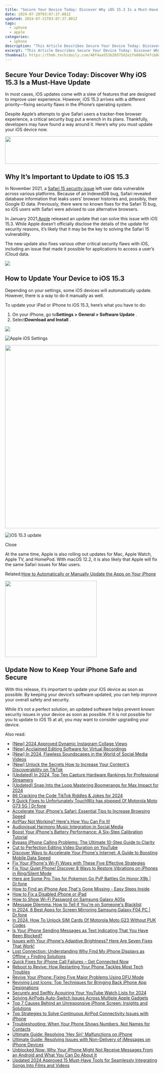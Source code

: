 ```yaml
---
title: "Secure Your Device Today: Discover Why iOS 15.3 Is a Must-Have Update"
date: 2024-07-20T03:07:37.081Z
updated: 2024-07-21T03:07:37.081Z
tags:
  - iphone
  - apple
categories:
  - iphone
description: "This Article Describes Secure Your Device Today: Discover Why iOS 15.3 Is a Must-Have Update"
excerpt: "This Article Describes Secure Your Device Today: Discover Why iOS 15.3 Is a Must-Have Update"
thumbnail: https://thmb.techidaily.com/48f4aa553b20375d2e1fe666e74fcb8eb031257aa3408ce619e341568a63ddba.jpg
---
```


## Secure Your Device Today: Discover Why iOS 15.3 Is a Must-Have Update

 In most cases, iOS updates come with a slew of features that are designed to improve user experience. However, iOS 15.3 arrives with a different priority—fixing security flaws in the iPhone’s operating system.

 Despite Apple’s attempts to give Safari users a tracker-free browser experience, a critical security bug put a wrench in its plans. Thankfully, developers may have found a way around it. Here’s why you must update your iOS device now.

<!-- affiliate ads begin -->
<a href="https://vapordna.pxf.io/c/5597632/1494880/17238" target="_top" id="1494880"><img src="//a.impactradius-go.com/display-ad/17238-1494880" border="0" alt="" width="728" height="90"/></a><img height="0" width="0" src="https://imp.pxf.io/i/5597632/1494880/17238" style="position:absolute;visibility:hidden;" border="0" />
<!-- affiliate ads end -->
## Why It’s Important to Update to iOS 15.3

 In November 2021, a [Safari 15 security issue](https://www.makeuseof.com/safari-15-leaking-browsing-history-how-to-prevent/) left user data vulnerable across various platforms. Because of an IndexedDB bug, Safari revealed database information that leaks users’ browser histories and, possibly, their Google ID data. Previously, there were no known fixes for the Safari 15 bug, so iOS users with Safari were advised to use alternative browsers.

 In January 2021,[Apple](https://support.apple.com/HT213053) released an update that can solve this issue with iOS 15.3\. While Apple doesn’t officially disclose the details of the update for security reasons, it’s likely that it may be the key to solving the Safari 15 vulnerability.

 The new update also fixes various other critical security flaws with iOS, including an issue that made it possible for applications to access a user’s iCloud data.

<!-- affiliate ads begin -->
<a href="https://secure.2checkout.com/order/checkout.php?PRODS=4620780&QTY=1&AFFILIATE=108875&CART=1"><img src="https://secure.avangate.com/images/merchant/07dd4d5a72f5740ef0f035f201951476/728__90banner.jpg" border="0"></a>
<!-- affiliate ads end -->
## How to Update Your Device to iOS 15.3

 Depending on your settings, some iOS devices will automatically update. However, there is a way to do it manually as well.

To update your iPad or iPhone to iOS 15.3, here’s what you have to do:

1. On your iPhone, go to**Settings > General > Software Update** .
2. Select**Download and Install** .

<!-- affiliate ads begin -->
<a href="https://secure.2checkout.com/order/checkout.php?PRODS=19080710&QTY=1&AFFILIATE=108875&CART=1"><img src="https://smart-seo-tool.com/images/SmartSEOAuditorBox.png" border="0"></a>
<!-- affiliate ads end -->
![Apple iOS Settings](https://static1.makeuseofimages.com/wordpress/wp-content/uploads/2022/01/IMG_9827.PNG)

<!-- affiliate ads begin -->
<a href="https://appsumo.8odi.net/c/5597632/2087389/7443" target="_top" id="2087389"><img src="//a.impactradius-go.com/display-ad/7443-2087389" border="0" alt="" width="1200" height="600"/></a><img height="0" width="0" src="https://appsumo.8odi.net/i/5597632/2087389/7443" style="position:absolute;visibility:hidden;" border="0" />
<!-- affiliate ads end -->
![iOS 15.3 update](https://static1.makeuseofimages.com/wordpress/wp-content/uploads/2022/01/IMG_9826.PNG)

Close

 At the same time, Apple is also rolling out updates for Mac, Apple Watch, Apple TV, and HomePod. With macOS 12.2, it is also likely that Apple will fix the same Safari issues for Mac users.

 Related:[How to Automatically or Manually Update the Apps on Your iPhone](https://www.makeuseof.com/how-to-manually-or-automatically-update-apps-iphone/)

<!-- affiliate ads begin -->
<a href="https://united.elfm.net/c/5597632/748964/4704" target="_top" id="748964"><img src="//a.impactradius-go.com/display-ad/4704-748964" border="0" alt="" width="300" height="250"/></a><img height="0" width="0" src="https://united.elfm.net/i/5597632/748964/4704" style="position:absolute;visibility:hidden;" border="0" />
<!-- affiliate ads end -->
## Update Now to Keep Your iPhone Safe and Secure

 With this release, it’s important to update your iOS device as soon as possible. By keeping your device’s software updated, you can help improve your overall safety and security.

 While it’s not a perfect solution, an updated software helps prevent known security issues in your device as soon as possible. If it is not possible for you to update to iOS 15 at all, you may want to consider upgrading your device.

<ins class="adsbygoogle"
     style="display:block"
     data-ad-format="autorelaxed"
     data-ad-client="ca-pub-7571918770474297"
     data-ad-slot="1223367746"></ins>



<ins class="adsbygoogle"
     style="display:block"
     data-ad-client="ca-pub-7571918770474297"
     data-ad-slot="8358498916"
     data-ad-format="auto"
     data-full-width-responsive="true"></ins>

<span class="atpl-alsoreadstyle">Also read:</span>
<div><ul>
<li><a href="https://instagram-clips.techidaily.com/new-2024-approved-dynamic-instagram-collage-views/"><u>[New] 2024 Approved  Dynamic Instagram Collage Views</u></a></li>
<li><a href="https://desktop-recording.techidaily.com/new-acclaimed-editing-software-for-virtual-recordings/"><u>[New] Acclaimed Editing Software for Virtual Recordings</u></a></li>
<li><a href="https://eaxpv-info.techidaily.com/new-in-2024-flawless-soundscapes-in-the-world-of-social-media-videos/"><u>[New] In 2024, Flawless Soundscapes in the World of Social Media Videos</u></a></li>
<li><a href="https://tiktok-video-recordings.techidaily.com/new-unlock-the-secrets-how-to-increase-your-contents-discoverability-on-tiktok/"><u>[New] Unlock the Secrets  How to Increase Your Content's Discoverability on TikTok</u></a></li>
<li><a href="https://youtube-lab.techidaily.com/ed-in-2024-top-ten-capture-hardware-rankings-for-professional-streamers/"><u>[Updated] In 2024, Top Ten Capture Hardware Rankings for Professional Streamers</u></a></li>
<li><a href="https://instagram-video-recordings.techidaily.com/updated-snap-into-the-loop-mastering-boomerangs-for-max-impact-for-2024/"><u>[Updated] Snap Into the Loop  Mastering Boomerangs for Max Impact for 2024</u></a></li>
<li><a href="https://tiktok-videos.techidaily.com/86-cracking-the-code-tiktok-riddles-and-jokes-for-2024/"><u>86 Cracking the Code  TikTok Riddles & Jokes for 2024</u></a></li>
<li><a href="https://howto.techidaily.com/9-quick-fixes-to-unfortunately-touchwiz-has-stopped-of-motorola-moto-g73-5g-drfone-by-drfone-fix-android-problems-fix-android-problems/"><u>9 Quick Fixes to Unfortunately TouchWiz has stopped Of Motorola Moto G73 5G | Dr.fone</u></a></li>
<li><a href="https://fox-that.techidaily.com/accelerate-your-iphones-safari-essential-tips-to-increase-browsing-speed/"><u>Accelerate Your iPhone's Safari: Essential Tips to Increase Browsing Speed</u></a></li>
<li><a href="https://fox-that.techidaily.com/airplay-not-working-heres-how-you-can-fix-it/"><u>AirPlay Not Working? Here's How You Can Fix It!</u></a></li>
<li><a href="https://extra-lessons.techidaily.com/audiovisual-harmony-music-integration-in-social-media/"><u>Audiovisual Harmony  Music Integration in Social Media</u></a></li>
<li><a href="https://fox-that.techidaily.com/boost-your-iphones-battery-performance-a-six-step-calibration-tutorial/"><u>Boost Your iPhone's Battery Performance: A Six-Step Calibration Tutorial</u></a></li>
<li><a href="https://fox-that.techidaily.com/bypass-iphone-calling-problems-the-ultimate-10-step-guide-to-clarity/"><u>Bypass iPhone Calling Problems: The Ultimate 10-Step Guide to Clarity</u></a></li>
<li><a href="https://youtube-clips.techidaily.com/cut-to-perfection-editing-video-duration-on-youtube/"><u>Cut to Perfection  Editing Video Duration on YouTube</u></a></li>
<li><a href="https://fox-that.techidaily.com/discover-ways-to-accelerate-your-phones-internet-a-guide-to-boosting-mobile-data-speed/"><u>Discover Ways to Accelerate Your Phone's Internet: A Guide to Boosting Mobile Data Speed</u></a></li>
<li><a href="https://fox-that.techidaily.com/fix-your-iphones-wi-fi-woes-with-these-five-effective-strategies/"><u>Fix Your iPhone's Wi-Fi Woes with These Five Effective Strategies</u></a></li>
<li><a href="https://fox-that.techidaily.com/fix-your-quiet-phone-discover-8-ways-to-restore-vibrations-on-iphones-in-ringsilent-mode/"><u>Fix Your Quiet Phone! Discover 8 Ways to Restore Vibrations on iPhones in Ring/Silent Mode</u></a></li>
<li><a href="https://pokemon-go-android.techidaily.com/here-are-some-pro-tips-for-pokemon-go-pvp-battles-on-honor-x9b-drfone-by-drfone-virtual-android/"><u>Here are Some Pro Tips for Pokemon Go PvP Battles On Honor X9b | Dr.fone</u></a></li>
<li><a href="https://fox-that.techidaily.com/1721467132142-how-to-find-an-iphone-app-thats-gone-missing-easy-steps-inside/"><u>How to Find an iPhone App That's Gone Missing - Easy Steps Inside</u></a></li>
<li><a href="https://fox-that.techidaily.com/how-to-fix-a-disabled-iphone-or-ipad/"><u>How to Fix a Disabled iPhone or iPad</u></a></li>
<li><a href="https://android-unlock.techidaily.com/how-to-show-wi-fi-password-on-samsung-galaxy-a05s-by-drfone-android/"><u>How to Show Wi-Fi Password on Samsung Galaxy A05s</u></a></li>
<li><a href="https://fox-that.techidaily.com/imessage-dilemma-how-to-tell-if-youre-on-someones-blacklist/"><u>IMessage Dilemma: How to Tell if You're on Someone's Blacklist</u></a></li>
<li><a href="https://screen-mirror.techidaily.com/in-2024-8-best-apps-for-screen-mirroring-samsung-galaxy-f04-pc-drfone-by-drfone-android/"><u>In 2024, 8 Best Apps for Screen Mirroring Samsung Galaxy F04 PC | Dr.fone</u></a></li>
<li><a href="https://sim-unlock.techidaily.com/in-2024-how-to-unlock-sim-cards-of-motorola-moto-g23-without-puk-codes-by-drfone-android/"><u>In 2024, How To Unlock SIM Cards Of Motorola Moto G23 Without PUK Codes</u></a></li>
<li><a href="https://fox-that.techidaily.com/is-your-iphone-sending-messages-as-text-indicating-that-you-have-been-blocked/"><u>Is Your iPhone Sending Messages as Text Indicating That You Have Been Blocked?</u></a></li>
<li><a href="https://fox-that.techidaily.com/1721458171113-issues-with-your-iphones-adaptive-brightness-here-are-seven-fixes-that-work/"><u>Issues with Your iPhone's Adaptive Brightness? Here Are Seven Fixes That Work!</u></a></li>
<li><a href="https://fox-that.techidaily.com/lost-connection-understanding-why-find-my-iphone-displays-as-offline-plus-finding-solutions/"><u>Lost Connection: Understanding Why Find My iPhone Displays as Offline + Finding Solutions</u></a></li>
<li><a href="https://fox-that.techidaily.com/1721477778265-quick-fixes-for-iphone-call-failures-get-connected-now/"><u>Quick Fixes for iPhone Call Failures – Get Connected Now</u></a></li>
<li><a href="https://fox-that.techidaily.com/reboot-to-revive-how-restarting-your-phone-tackles-most-tech-troubles/"><u>Reboot to Revive: How Restarting Your Phone Tackles Most Tech Troubles</u></a></li>
<li><a href="https://fox-that.techidaily.com/revive-your-iphone-fixing-five-major-problems-using-dfu-mode/"><u>Revive Your iPhone: Fixing Five Major Problems Using DFU Mode</u></a></li>
<li><a href="https://fox-that.techidaily.com/reviving-lost-icons-top-techniques-for-bringing-back-iphone-app-designations/"><u>Reviving Lost Icons: Top Techniques for Bringing Back iPhone App Designations</u></a></li>
<li><a href="https://facebook-video-share.techidaily.com/securely-and-swiftly-acquiring-your-youtube-watch-lists-for-2024/"><u>Securely and Swiftly Acquiring Your YouTube Watch Lists for 2024</u></a></li>
<li><a href="https://fox-that.techidaily.com/solving-airpods-auto-switch-issues-across-multiple-apple-gadgets/"><u>Solving AirPods Auto-Switch Issues Across Multiple Apple Gadgets</u></a></li>
<li><a href="https://fox-that.techidaily.com/top-7-causes-behind-an-unresponsive-iphone-screen-insights-and-solutions/"><u>Top 7 Causes Behind an Unresponsive iPhone Screen: Insights and Solutions</u></a></li>
<li><a href="https://fox-that.techidaily.com/top-strategies-to-solve-continuous-airpod-connectivity-issues-with-iphone/"><u>Top Strategies to Solve Continuous AirPod Connectivity Issues with iPhone</u></a></li>
<li><a href="https://fox-that.techidaily.com/troubleshooting-when-your-phone-shows-numbers-not-names-for-contacts/"><u>Troubleshooting: When Your Phone Shows Numbers, Not Names for Contacts</u></a></li>
<li><a href="https://fox-that.techidaily.com/ultimate-guide-resolving-hey-siri-malfunctions-on-iphone/"><u>Ultimate Guide: Resolving 'Hey Siri' Malfunctions on iPhone</u></a></li>
<li><a href="https://fox-that.techidaily.com/ultimate-guide-resolving-issues-with-non-delivery-of-imessages-on-iphone-devices/"><u>Ultimate Guide: Resolving Issues with Non-Delivery of iMessages on iPhone Devices</u></a></li>
<li><a href="https://fox-that.techidaily.com/unblocked-now-why-your-iphone-might-not-receive-messages-from-an-android-and-what-you-can-do-about-it/"><u>Unblocked Now: Why Your iPhone Might Not Receive Messages From an Android and What You Can Do About It</u></a></li>
<li><a href="https://sound-tweaking.techidaily.com/updated-2024-approved-15-must-have-tools-for-seamlessly-integrating-songs-into-films-and-videos/"><u>Updated 2024 Approved 15 Must-Have Tools for Seamlessly Integrating Songs Into Films and Videos</u></a></li>
</ul></div>
